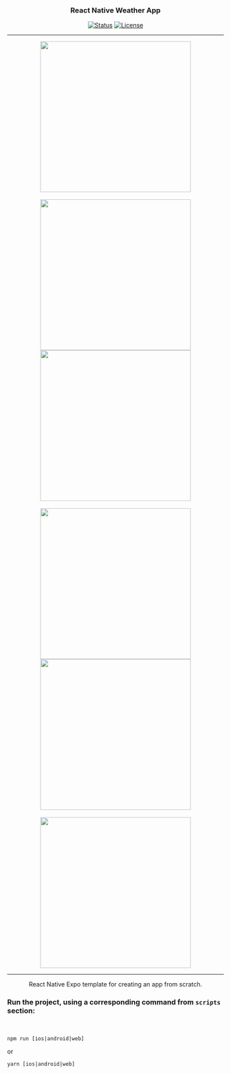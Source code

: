 <h3 align="center">React Native Weather App</h3>

<div align="center">

[![Status](https://img.shields.io/badge/status-active-success.svg)]()
[![License](https://img.shields.io/badge/license-MIT-blue.svg)](/LICENSE)

</div>

---

<div align="center">

<img src="https://user-images.githubusercontent.com/10253713/107143887-c4c08080-6937-11eb-9ff1-3d5fe03f549c.PNG"  width="350" />

</div>
<br />

<div align="center">

<img src="https://user-images.githubusercontent.com/10253713/107143886-c427ea00-6937-11eb-9afa-ea88fbe0d70d.PNG" width="350" />
<img src="https://user-images.githubusercontent.com/10253713/107143884-c2f6bd00-6937-11eb-94d1-a4eb95493286.PNG" width="350" />

</div>
<br />

<div align="center">

<img src="https://user-images.githubusercontent.com/10253713/107143882-beca9f80-6937-11eb-8409-135d3f410d66.PNG" width="350" />
<img src="https://user-images.githubusercontent.com/10253713/107144127-482ea180-6939-11eb-8a27-bd499c3a8973.PNG" width="350" />

</div>
<br />

<div align="center">
  
<img src="https://user-images.githubusercontent.com/10253713/107144123-44028400-6939-11eb-924e-ef5d8eed5978.PNG" width="350" />

</div>

---

<p align="center">React Native Expo template for creating an app from scratch.</p>

### Run the project, using a corresponding command from `scripts` section:

<br>

`npm run [ios|android|web]`

or

`yarn [ios|android|web]`
